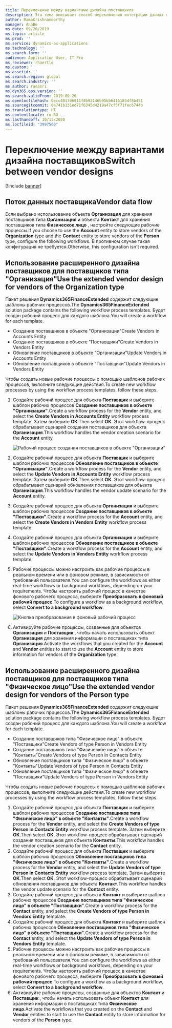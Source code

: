 ```yaml
---
title: Переключение между вариантами дизайна поставщиков
description: Эта тема описывает способ переключения интеграции данных поставщиков между приложениями Finance and Operations и Common Data Service.
author: RamaKrishnamoorthy
manager: AnnBe
ms.date: 09/20/2019
ms.topic: article
ms.prod: ''
ms.service: dynamics-ax-applications
ms.technology: ''
ms.search.form: ''
audience: Application User, IT Pro
ms.reviewer: rhaertle
ms.custom: ''
ms.assetid: ''
ms.search.region: global
ms.search.industry: ''
ms.author: ramasri
ms.dyn365.ops.version: ''
ms.search.validFrom: 2019-09-20
ms.openlocfilehash: 0ecc401706911f8b92146b95bb6415185df8b451
ms.sourcegitcommit: 0a741b131ed71f6345d4219a47cf5f71fec6744b
ms.translationtype: HT
ms.contentlocale: ru-RU
ms.lasthandoff: 10/13/2020
ms.locfileid: "3997560"
---
```

# <a name="switch-between-vendor-designs"></a><span data-ttu-id="906ba-103">Переключение между вариантами дизайна поставщиков</span><span class="sxs-lookup"><span data-stu-id="906ba-103">Switch between vendor designs</span></span>

[!include [banner](../../includes/banner.md)]



## <a name="vendor-data-flow"></a><span data-ttu-id="906ba-104">Поток данных поставщика</span><span class="sxs-lookup"><span data-stu-id="906ba-104">Vendor data flow</span></span> 

<span data-ttu-id="906ba-105">Если выбрано использование объекта **Организация** для хранения поставщиков типа **Организация** и объекта **Контакт** для хранения поставщиков типа **Физическое лицо** , настройте следующие рабочие процессы.</span><span class="sxs-lookup"><span data-stu-id="906ba-105">If you choose to use the **Account** entity to store vendors of the **Organization** type and the **Contact** entity to store vendors of the **Person** type, configure the following workflows.</span></span> <span data-ttu-id="906ba-106">В противном случае такая конфигурация не требуется.</span><span class="sxs-lookup"><span data-stu-id="906ba-106">Otherwise, this configuration isn't required.</span></span>

## <a name="use-the-extended-vendor-design-for-vendors-of-the-organization-type"></a><span data-ttu-id="906ba-107">Использование расширенного дизайна поставщиков для поставщиков типа "Организация"</span><span class="sxs-lookup"><span data-stu-id="906ba-107">Use the extended vendor design for vendors of the Organization type</span></span>

<span data-ttu-id="906ba-108">Пакет решения **Dynamics365FinanceExtended** содержит следующие шаблоны рабочих процессов.</span><span class="sxs-lookup"><span data-stu-id="906ba-108">The **Dynamics365FinanceExtended** solution package contains the following workflow process templates.</span></span> <span data-ttu-id="906ba-109">Будет создан рабочий процесс для каждого шаблона.</span><span class="sxs-lookup"><span data-stu-id="906ba-109">You will create a workflow for each template.</span></span>

+ <span data-ttu-id="906ba-110">Создание поставщиков в объекте "Организации"</span><span class="sxs-lookup"><span data-stu-id="906ba-110">Create Vendors in Accounts Entity</span></span>
+ <span data-ttu-id="906ba-111">Создание поставщиков в объекте "Поставщики"</span><span class="sxs-lookup"><span data-stu-id="906ba-111">Create Vendors in Vendors Entity</span></span>
+ <span data-ttu-id="906ba-112">Обновление поставщиков в объекте "Организации"</span><span class="sxs-lookup"><span data-stu-id="906ba-112">Update Vendors in Accounts Entity</span></span>
+ <span data-ttu-id="906ba-113">Обновление поставщиков в объекте "Поставщики"</span><span class="sxs-lookup"><span data-stu-id="906ba-113">Update Vendors in Vendors Entity</span></span>

<span data-ttu-id="906ba-114">Чтобы создать новые рабочие процессы с помощью шаблонов рабочих процессов, выполните следующие действия.</span><span class="sxs-lookup"><span data-stu-id="906ba-114">To create new workflow processes by using the workflow process templates, follow these steps.</span></span>

1. <span data-ttu-id="906ba-115">Создайте рабочий процесс для объекта **Поставщик** и выберите шаблон рабочих процессов **Создание поставщиков в объекте "Организации"**.</span><span class="sxs-lookup"><span data-stu-id="906ba-115">Create a workflow process for the **Vendor** entity, and select the **Create Vendors in Accounts Entity** workflow process template.</span></span> <span data-ttu-id="906ba-116">Затем выберите **OK**.</span><span class="sxs-lookup"><span data-stu-id="906ba-116">Then select **OK**.</span></span> <span data-ttu-id="906ba-117">Этот workflow-процесс обрабатывает сценарий создания поставщиков для объекта **Организация**.</span><span class="sxs-lookup"><span data-stu-id="906ba-117">This workflow handles the vendor creation scenario for the **Account** entity.</span></span>

    ![Рабочий процесс создания поставщиков в объекте "Организации"](media/create_process.png)

2. <span data-ttu-id="906ba-119">Создайте рабочий процесс для объекта **Поставщик** и выберите шаблон рабочих процессов **Обновление поставщиков в объекте "Организации"**.</span><span class="sxs-lookup"><span data-stu-id="906ba-119">Create a workflow process for the **Vendor** entity, and select the **Update Vendors in Accounts Entity** workflow process template.</span></span> <span data-ttu-id="906ba-120">Затем выберите **OK**.</span><span class="sxs-lookup"><span data-stu-id="906ba-120">Then select **OK**.</span></span> <span data-ttu-id="906ba-121">Этот workflow-процесс обрабатывает сценарий обновления поставщиков для объекта **Организация**.</span><span class="sxs-lookup"><span data-stu-id="906ba-121">This workflow handles the vendor update scenario for the **Account** entity.</span></span>
3. <span data-ttu-id="906ba-122">Создайте рабочий процесс для объекта **Организация** и выберите шаблон рабочих процессов **Создание поставщиков в объекте "Поставщики"**.</span><span class="sxs-lookup"><span data-stu-id="906ba-122">Create a workflow process for the **Account** entity, and select the **Create Vendors in Vendors Entity** workflow process template.</span></span>
4. <span data-ttu-id="906ba-123">Создайте рабочий процесс для объекта **Организация** и выберите шаблон рабочих процессов **Обновление поставщиков в объекте "Поставщики"**.</span><span class="sxs-lookup"><span data-stu-id="906ba-123">Create a workflow process for the **Account** entity, and select the **Update Vendors in Vendors Entity** workflow process template.</span></span>
5. <span data-ttu-id="906ba-124">Рабочие процессы можно настроить как рабочие процессы в реальном времени или в фоновом режиме, в зависимости от требований пользователя.</span><span class="sxs-lookup"><span data-stu-id="906ba-124">You can configure the workflows as either real-time workflows or background workflows, depending on your requirements.</span></span> <span data-ttu-id="906ba-125">Чтобы настроить рабочий процесс в качестве фонового рабочего процесса, выберите **Преобразовать в фоновый рабочий процесс**.</span><span class="sxs-lookup"><span data-stu-id="906ba-125">To configure a workflow as a background workflow, select **Convert to a background workflow**.</span></span>

    ![Кнопка преобразования в фоновый рабочий процесс](media/background_workflow.png)

6. <span data-ttu-id="906ba-127">Активируйте рабочие процессы, созданные для объектов **Организация** и **Поставщик** , чтобы начать использовать объект **Организация** для хранения информации о поставщиках типа **Организация**.</span><span class="sxs-lookup"><span data-stu-id="906ba-127">Activate the workflows that you created for the **Account** and **Vendor** entities to start to use the **Account** entity to store information for vendors of the **Organization** type.</span></span>

## <a name="use-the-extended-vendor-design-for-vendors-of-the-person-type"></a><span data-ttu-id="906ba-128">Использование расширенного дизайна поставщиков для поставщиков типа "Физическое лицо"</span><span class="sxs-lookup"><span data-stu-id="906ba-128">Use the extended vendor design for vendors of the Person type</span></span>

<span data-ttu-id="906ba-129">Пакет решения **Dynamics365FinanceExtended** содержит следующие шаблоны рабочих процессов.</span><span class="sxs-lookup"><span data-stu-id="906ba-129">The **Dynamics365FinanceExtended** solution package contains the following workflow process templates.</span></span> <span data-ttu-id="906ba-130">Будет создан рабочий процесс для каждого шаблона.</span><span class="sxs-lookup"><span data-stu-id="906ba-130">You will create a workflow for each template.</span></span>

+ <span data-ttu-id="906ba-131">Создание поставщиков типа "Физическое лицо" в объекте "Поставщики"</span><span class="sxs-lookup"><span data-stu-id="906ba-131">Create Vendors of type Person in Vendors Entity</span></span>
+ <span data-ttu-id="906ba-132">Создание поставщиков типа "Физическое лицо" в объекте "Контакты"</span><span class="sxs-lookup"><span data-stu-id="906ba-132">Create Vendors of type Person in Contacts Entity</span></span>
+ <span data-ttu-id="906ba-133">Обновление поставщиков типа "Физическое лицо" в объекте "Контакты"</span><span class="sxs-lookup"><span data-stu-id="906ba-133">Update Vendors of type Person in Contacts Entity</span></span>
+ <span data-ttu-id="906ba-134">Обновление поставщиков типа "Физическое лицо" в объекте "Поставщики"</span><span class="sxs-lookup"><span data-stu-id="906ba-134">Update Vendors of type Person in Vendors Entity</span></span>

<span data-ttu-id="906ba-135">Чтобы создать новые рабочие процессы с помощью шаблонов рабочих процессов, выполните следующие действия.</span><span class="sxs-lookup"><span data-stu-id="906ba-135">To create new workflow processes by using the workflow process templates, follow these steps.</span></span>

1. <span data-ttu-id="906ba-136">Создайте рабочий процесс для объекта **Поставщик** и выберите шаблон рабочих процессов **Создание поставщиков типа "Физическое лицо" в объекте "Контакты"**.</span><span class="sxs-lookup"><span data-stu-id="906ba-136">Create a workflow process for the **Vendor** entity, and select the **Create Vendors of type Person in Contacts Entity** workflow process template.</span></span> <span data-ttu-id="906ba-137">Затем выберите **OK**.</span><span class="sxs-lookup"><span data-stu-id="906ba-137">Then select **OK**.</span></span> <span data-ttu-id="906ba-138">Этот workflow-процесс обрабатывает сценарий создания поставщиков для объекта **Контакты**.</span><span class="sxs-lookup"><span data-stu-id="906ba-138">This workflow handles the vendor creation scenario for the **Contact** entity.</span></span>
2. <span data-ttu-id="906ba-139">Создайте рабочий процесс для объекта **Поставщик** и выберите шаблон рабочих процессов **Обновление поставщиков типа "Физическое лицо" в объекте "Контакты"**.</span><span class="sxs-lookup"><span data-stu-id="906ba-139">Create a workflow process for the **Vendor** entity, and select the **Update Vendors of type Person in Contacts Entity** workflow process template.</span></span> <span data-ttu-id="906ba-140">Затем выберите **OK**.</span><span class="sxs-lookup"><span data-stu-id="906ba-140">Then select **OK**.</span></span> <span data-ttu-id="906ba-141">Этот workflow-процесс обрабатывает сценарий обновления поставщиков для объекта **Контакт**.</span><span class="sxs-lookup"><span data-stu-id="906ba-141">This workflow handles the vendor update scenario for the **Contact** entity.</span></span>
3. <span data-ttu-id="906ba-142">Создайте рабочий процесс для объекта **Контакт** и выберите шаблон рабочих процессов **Создание поставщиков типа "Физическое лицо" в объекте "Поставщики"**.</span><span class="sxs-lookup"><span data-stu-id="906ba-142">Create a workflow process for the **Contact** entity, and select the **Create Vendors of type Person in Vendors Entity** template.</span></span>
4. <span data-ttu-id="906ba-143">Создайте рабочий процесс для объекта **Контакт** и выберите шаблон рабочих процессов **Обновление поставщиков типа "Физическое лицо" в объекте "Поставщики"**.</span><span class="sxs-lookup"><span data-stu-id="906ba-143">Create a workflow process for the **Contact** entity, and select the **Update Vendors of type Person in Vendors Entity** template.</span></span>
5. <span data-ttu-id="906ba-144">Рабочие процессы можно настроить как рабочие процессы в реальном времени или в фоновом режиме, в зависимости от требований пользователя.</span><span class="sxs-lookup"><span data-stu-id="906ba-144">You can configure the workflows as either real-time workflows or background workflows, depending on your requirements.</span></span> <span data-ttu-id="906ba-145">Чтобы настроить рабочий процесс в качестве фонового рабочего процесса, выберите **Преобразовать в фоновый рабочий процесс**.</span><span class="sxs-lookup"><span data-stu-id="906ba-145">To configure a workflow as a background workflow, select **Convert to a background workflow**.</span></span>
6. <span data-ttu-id="906ba-146">Активируйте рабочие процессы, созданные для объектов **Контакт** и **Поставщик** , чтобы начать использовать объект **Контакт** для хранения информации о поставщиках типа **Физическое лицо**.</span><span class="sxs-lookup"><span data-stu-id="906ba-146">Activate the workflows that you created on the **Contact** and **Vendor** entities to start to use the **Contact** entity to store information for vendors of the **Person** type.</span></span>
